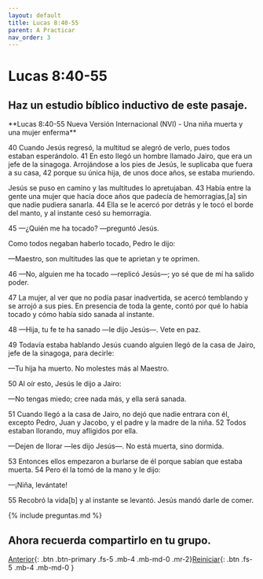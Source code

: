 ```yaml
---
layout: default
title: Lucas 8:40-55
parent: A Practicar
nav_order: 3
---
```


# Lucas 8:40-55

## Haz un estudio bíblico inductivo de este pasaje.

<div class="code-example" markdown="1">
**Lucas 8:40-55 Nueva Versión Internacional (NVI) - Una niña muerta y una mujer enferma**

40 Cuando Jesús regresó, la multitud se alegró de verlo, pues todos estaban esperándolo. 41 En esto llegó un hombre llamado Jairo, que era un jefe de la sinagoga. Arrojándose a los pies de Jesús, le suplicaba que fuera a su casa, 42 porque su única hija, de unos doce años, se estaba muriendo.

Jesús se puso en camino y las multitudes lo apretujaban. 43 Había entre la gente una mujer que hacía doce años que padecía de hemorragias,[a] sin que nadie pudiera sanarla. 44 Ella se le acercó por detrás y le tocó el borde del manto, y al instante cesó su hemorragia.

45 —¿Quién me ha tocado? —preguntó Jesús.

Como todos negaban haberlo tocado, Pedro le dijo:

—Maestro, son multitudes las que te aprietan y te oprimen.

46 —No, alguien me ha tocado —replicó Jesús—; yo sé que de mí ha salido poder.

47 La mujer, al ver que no podía pasar inadvertida, se acercó temblando y se arrojó a sus pies. En presencia de toda la gente, contó por qué lo había tocado y cómo había sido sanada al instante.

48 —Hija, tu fe te ha sanado —le dijo Jesús—. Vete en paz.

49 Todavía estaba hablando Jesús cuando alguien llegó de la casa de Jairo, jefe de la sinagoga, para decirle:

—Tu hija ha muerto. No molestes más al Maestro.

50 Al oír esto, Jesús le dijo a Jairo:

—No tengas miedo; cree nada más, y ella será sanada.

51 Cuando llegó a la casa de Jairo, no dejó que nadie entrara con él, excepto Pedro, Juan y Jacobo, y el padre y la madre de la niña. 52 Todos estaban llorando, muy afligidos por ella.

—Dejen de llorar —les dijo Jesús—. No está muerta, sino dormida.

53 Entonces ellos empezaron a burlarse de él porque sabían que estaba muerta. 54 Pero él la tomó de la mano y le dijo:

—¡Niña, levántate!

55 Recobró la vida[b] y al instante se levantó. Jesús mandó darle de comer.
</div>

{% include preguntas.md %}

## Ahora recuerda compartirlo en tu grupo.

[Anterior]({{site.baseurl}}/docs/practica/lucas-8-22-25/){: .btn .btn-primary .fs-5 .mb-4 .mb-md-0 .mr-2}[Reiniciar]({{site.baseurl}}/){: .btn .fs-5 .mb-4 .mb-md-0 }